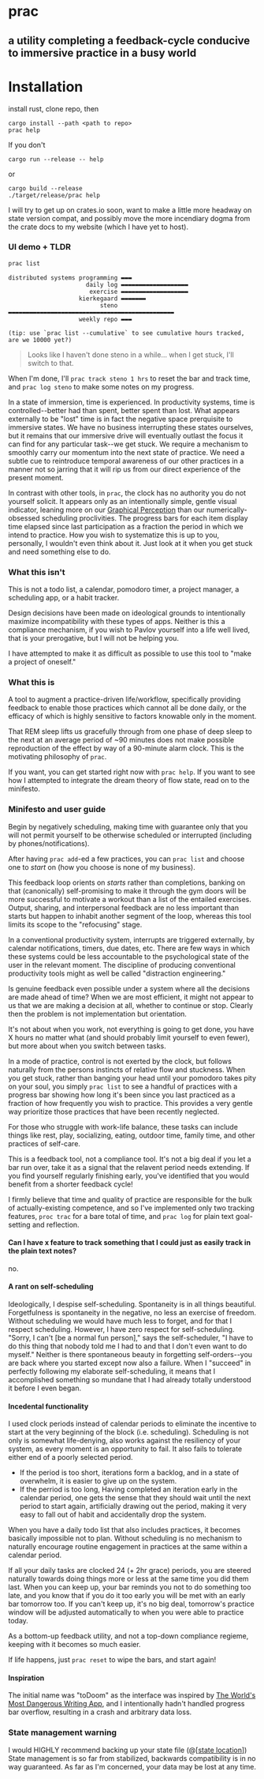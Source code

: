 # prac
## a utility completing a feedback-cycle conducive to immersive practice in a busy world

# Installation
install rust, clone repo, then
```
cargo install --path <path to repo>
prac help
```

If you don't 
```
cargo run --release -- help
```
or
```
cargo build --release
./target/release/prac help
```

I will try to get up on crates.io soon, want to make a little more headway on state version compat, and possibly move the more incendiary dogma from the crate docs to my website (which I have yet to host).


### UI demo + TLDR
```bash
prac list
```
```
distributed systems programming ▬▬▬
                      daily log ▬▬▬▬▬▬▬▬▬▬▬▬▬▬▬▬▬▬▬
                       exercise ▬▬▬▬▬▬▬▬▬▬▬▬▬▬▬▬▬▬▬
                    kierkegaard ▬▬▬▬▬▬▬
                          steno ▬▬▬▬▬▬▬▬▬▬▬▬▬▬▬▬▬▬▬▬▬▬▬▬▬▬▬▬▬▬▬▬▬▬▬▬▬▬▬▬▬▬▬▬▬▬▬
                    weekly repo ▬▬▬

(tip: use `prac list --cumulative` to see cumulative hours tracked, are we 10000 yet?)
```
> Looks like I haven't done steno in a while... when I get stuck, I'll switch to that.

When I'm done, I'll `prac track steno 1 hrs` to reset the bar and track time, and `prac log steno` to make some notes on my progress.


In a state of immersion, time is experienced. In productivity systems, time is controlled--better had than spent, better
spent than lost. What appears externally to be "lost" time is in fact the negative space prerquisite to immersive states.
We have no business interrupting these states ourselves, but it remains that our immersive drive will eventually outlast
the focus it can find for any particular task--we get stuck. We require a mechanism to smoothly carry our momentum into the next state of practice.
We need a subtle cue to reintroduce temporal awareness of our other practices
in a manner not so jarring that it will rip us from our direct experience of the present moment.

In contrast with other tools, in `prac`, the clock has no authority you do not yourself solicit.
It appears only as an intentionally simple, gentle visual indicator, leaning more on our [Graphical Perception](https://www.jstor.org/stable/2288400) than our numerically-obsessed scheduling proclivities.
The progress bars for each item display time elapsed since last participation as a fraction the period in which we intend to practice.
How you wish to systematize this is up to you, personally, I wouldn't even think about it.
Just look at it when you get stuck and need something else to do.

### What this isn't
This is not a todo list, a calendar, pomodoro timer, a project manager, a scheduling app, or a habit tracker.

Design decisions have been made on ideological grounds to intentionally maximize incompatibility with these types of apps.
Neither is this a compliance mechanism, if you wish to Pavlov yourself into a life well lived,
that is your prerogative, but I will not be helping you.

I have attempted to make it as difficult as possible to use this tool to "make a project of
oneself."

### What this is
A tool to augment a practice-driven life/workflow,
specifically providing feedback to enable those practices
which cannot all be done daily, or the efficacy of which is highly sensitive to factors
knowable only in the moment.

That REM sleep lifts us gracefully through from one phase of deep sleep to the next at an
average period of ~90 minutes does not make possible reproduction of the effect by way of
a 90-minute alarm clock. This is the motivating philosophy of `prac`.

If you want, you can get started right now with `prac help`. If you want to see how I
attempted to integrate the dream theory of flow state, read on to the minifesto.

### Minifesto and user guide
Begin by negatively scheduling, making time with guarantee only that you will not permit yourself to be otherwise scheduled or interrupted (including by phones/notifications).

After having `prac add`-ed a few practices, you can `prac list` and choose one to _start_ on (how you choose is none of my
business).

This feedback loop orients on _starts_ rather than completions, banking on that (canonically) self-promising
to make it through the gym doors will be more successful to motivate a workout than a list of the entailed exercises.
Output, sharing, and interpersonal feedback are no less important than starts but happen to inhabit another segment of the loop, whereas this
tool limits its scope to the "refocusing" stage.

In a conventional productivity system, interrupts are triggered externally, by calendar
notifications, timers, due dates, etc. There are few ways in which these systems could be less accountable
to the psychological state of the user in the relevant moment. The discipline of producing
conventional productivity tools might as well be called "distraction engineering."

Is genuine feedback even possible under a system where all the decisions are made ahead of
time? When we are most efficient, it might not appear to us that we are making a decision at
all, whether to continue or stop. Clearly then the problem is not implementation but orientation.

It's not about when you work, not everything is going to get done, you have X hours no matter what (and should probably limit yourself to even fewer), but more about when you switch between tasks.

In a mode of practice, control is not exerted by the clock, but follows naturally from the
persons instincts of relative flow and stuckness. When you get stuck, rather than banging your head until your pomodoro takes pity on your soul,
you simply `prac list` to see a handful of practices with a progress bar showing how long
it's been since you last practiced as a fraction of how frequently you wish to practice. This
provides a very gentle way prioritize those practices that have been recently neglected.

For those who struggle with work-life balance, these tasks can include things like rest, play, socializing, eating, outdoor time, family time, and other practices of self-care.

This is a feedback tool, not a compliance tool. It's not a big deal if you let a bar run over, take it as a signal that the relavent period needs extending.
If you find yourself regularly finishing early, you've identified that you would benefit from a shorter feedback cycle!

I firmly believe that time and quality of practice are responsible for the bulk of actually-existing competence, and so
I've implemented only two tracking features, `proc trac` for a bare total of time, and `prac log` for plain text goal-setting and reflection.

#### Can I have x feature to track something that I could just as easily track in the plain text notes?
no.

#### A rant on self-scheduling
Ideologically, I despise self-scheduling. Spontaneity is in all things beautiful.
Forgetfulness is spontaneity in the negative, no less an exercise of freedom.
Without scheduling we would have much less to forget, and for that I respect scheduling.
However, I have zero respect for self-scheduling. "Sorry, I can't [be a normal fun person]," says the self-scheduler, "I have to do this thing that nobody told me I had to and that I don't even want to do myself."
Neither is there spontaneous beauty in forgetting self-orders--you are back where you started except now also a failure.
When I "succeed" in perfectly following my elaborate self-scheduling, it means that I accomplished something so mundane that I had already totally understood it before I even began.

#### Incedental functionality
I used clock periods instead of calendar periods to eliminate the incentive to start at the very beginning of the block (i.e. scheduling).
Scheduling is not only is somewhat life-denying, also works against the resiliency of your system, as every moment is an opportunity to fail.
It also fails to tolerate either end of a poorly selected period.
- If the period is too short, iterations form a backlog, and in a state of overwhelm, it is easier to give up on the system.
- If the perriod is too long, Having completed an iteration early in the calendar period, one gets the sense that they should
wait until the next period to start again, artificially drawing out the period, making it very
easy to fall out of habit and accidentally drop the system.

When you have a daily todo list that also includes practices, it becomes basically impossible
not to plan. Without scheduling is no mechanism to naturally encourage routine engagement in practices at
the same within a calendar period.

If all your daily tasks are clocked 24 (+ 2hr grace) periods, you are steered naturally towards doing
things more or less at the same time you did them last. When you can keep up, your bar reminds
you not to do something too late, and you know that if you do it too early you will be met with
an early bar tomorrow too. If you can't keep up, it's no big deal, tomorrow's practice window will be
adjusted automatically to when you were able to practice today.

As a bottom-up feedback utility, and not a top-down compliance regieme, keeping
with it becomes so much easier.

If life happens, just `prac reset` to wipe the bars, and start again!
#### Inspiration

The initial name was "toDoom" as the interface was
inspired by [The World's Most Dangerous Writing
App](https://www.squibler.io/dangerous-writing-prompt-app/write?limit=5&type=minutes), and I
intentionally hadn't handled progress bar overflow, resulting in a crash and arbitrary data loss.


### State management warning

I would HIGHLY recommend backing up your state file (@[[state location](#state-location)])
State management is so far from stabilized, backwards compatibility is in no way guaranteed.
As far as I'm concerned, your data may be lost at any time.
